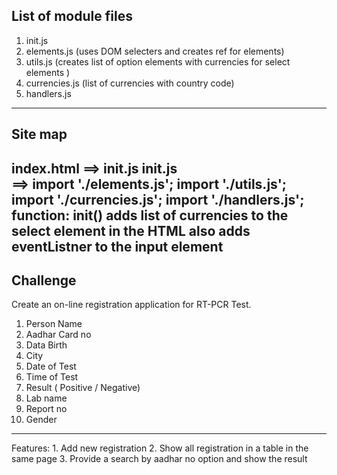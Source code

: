 ## List of module files

1. init.js
1. elements.js (uses DOM selecters and creates ref for elements)
1. utils.js (creates list of option elements with currencies for select elements )
1. currencies.js (list of currencies with country code)
1. handlers.js

---

## Site map

index.html ==> init.js
init.js  
    ==> import  './elements.js';
        import './utils.js';
        import './currencies.js';
        import './handlers.js';
    function: init() adds list of currencies to the select element in the HTML
                      also adds eventListner to the input element
---

## Challenge

Create an on-line registration application for RT-PCR Test.
1. Person Name
2. Aadhar Card no
3. Data Birth
4. City
5. Date of Test
6. Time of Test
7. Result ( Positive / Negative)
8. Lab name
9. Report no
10. Gender
-------------------------------
Features:
	1. Add new registration
	2. Show all registration in a table in the same page
	3. Provide a search by aadhar no option and show the result 